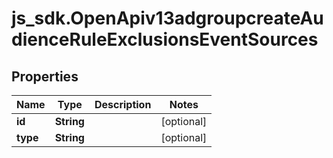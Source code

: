 # js_sdk.OpenApiv13adgroupcreateAudienceRuleExclusionsEventSources

## Properties
Name | Type | Description | Notes
------------ | ------------- | ------------- | -------------
**id** | **String** |  | [optional] 
**type** | **String** |  | [optional] 
